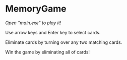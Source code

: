 # MemoryGame

*Open "main.exe" to play it!*

Use arrow keys and Enter key to select cards.

Eliminate cards by turning over any two matching cards.

Win the game by eliminating all of cards!
